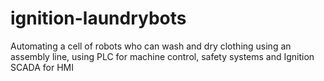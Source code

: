 # ignition-laundrybots
Automating a cell of robots who can wash and dry clothing using an assembly line, using PLC for machine control, safety systems and Ignition SCADA for HMI 
